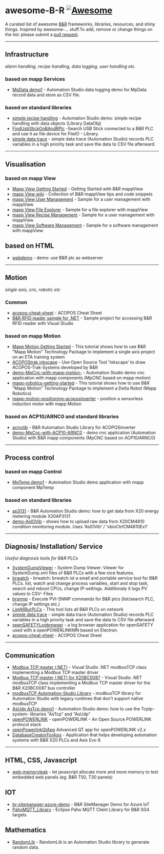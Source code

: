 # awesome-B-R [![Awesome](https://awesome.re/badge.svg)](https://awesome.re)
A curated list of awesome [B&amp;R](https://www.br-automation.com)  frameworks, libraries, resources, and shiny things. Inspired by awesome-... stuff.To add, remove or change things on the list: please submit a [pull request](https://github.com/hilch/awesome-B-R/pulls).

---

## Infrastructure
*alarm handling, recipe handling, data logging, user handling etc.*

### based on mapp Services

* [MpData demo1](https://github.com/hilch/demo-MpData) - Automation Studio data logging demo for MpData record data and store as CSV file.

### based on standard libraries

* [simple recipe handling](https://github.com/hilch/dataobj-recipe) - Automation Studio demo: simple recipe handling with data objects (Library DataObj)
* [FindUsbStickOnBAndRPlc](https://github.com/hilch/FindUsbStickOnBAndRPlc) -Search USB Stick connected to a B&amp;R PLC and use it as file device for FileIO - Library.
* [simple data trace](https://github.com/hilch/PLC-data-trace) - simple data trace (Automation Studio) records PLC variables in a high priority task and save the data to CSV file afterward.


---

## Visualisation 

### based on mapp View
* [Mapp View Getting Started](https://github.com/hilch/mapp-view-getting-started) - Getting Started with B&R mappView
* [mapp View wiki](https://github.com/stephan1827/mappView/wiki) - Collection of B&R mappView tips and code snippets
* [mapp View User Management](https://github.com/stephan1827/mappView-User) - Sample for a user management with mappView
* [mapp View File Explorer](https://github.com/stephan1827/mappView-File-Explorer) - Sample for a file explorer with mappView
* [mapp View Recipe Management](https://github.com/stephan1827/mappView-Recipe) - Sample for a user management with mappView
* [mapp View Software Management](https://github.com/br-automation-com/mappView-Backup) - Sample for a software management with mappView

## based on HTML
* [webdemo](https://github.com/hilch/br-plc-as-webserver) - demo: use B&R plc as webserver

---

## Motion
*single axis, cnc, robotic etc*
### Common
* [acopos-cheat-sheet](https://github.com/hilch/bar-acopos-cheat-sheet) - ACOPOS Cheat Sheet
* [B&R RFID reader sample for .NET](https://github.com/stephan1827/RFID-DotNET) - Sample project for accessing B&R RFID reader with Visual Studio

### based on mapp Motion

* [Mapp Motion Getting Started](https://github.com/hilch/mapp-motion-getting-started) - This tutorial shows how to use B&amp;R "Mapp Motion" Technology Package to implement a single axis project on an ETA training system
* [ACOPOStrak inkscape](https://github.com/hilch/ACOPOStrak-Inkscape-Template) - Use Open Source Tool 'Inkscape' to draw ACOPOS-Trak-Systems developed by B&amp;R
* [demo-MpCnc-with-mapp-motion-](https://github.com/hilch/demo-MpCnc-with-mapp-motion-) - Automation Studio demo cnc application with mapp components (MpCNC based on mapp motion)
* [mapp-robotics-getting-started](https://github.com/hilch/mapp-robotics-getting-started) - This tutorial shows how to use B&amp;R "Mapp Motion" Technology Package to implement a Delta Robot (Mapp Robotics)
* [mapp-motion-positioning-acoposinverter](https://github.com/hilch/mapp-motion-positioning-acoposinverter) - position a sensorless induction motor with mapp Motion


### based on ACP10/ARNC0 and standard libraries

* [acinvlib](https://github.com/hilch/ac_invlib) - B&amp;R Automation Studio Library for ACOPOSinverter
* [demo-MpCnc-with-ACP10-ARNC0](https://github.com/hilch/demo-MpCnc-with-ACP10-ARNC0) - demo cnc application (Automation Studio) with B&R mapp components (MpCNC based on ACP10/ARNC0) 


---

## Process control

### based on mapp Control

* [MpTemp demo1](https://github.com/hilch/demo-MpTemp) - Automation Studio demo application with mapp component MpTemp

### based on standard libraries

* [ap3131](https://github.com/hilch/demo-AP3131) - B&R Automation Studio demo: how to get data from X20 energy metering module X20AP3131
* [demo-AsIOVib](https://github.com/hilch/demo-AsIOVib) - shows how to upload raw data from X20CM4810 condition monitoring module. Uses 'AsIOVib' / 'vbioCtrlCM4810Ex1'
---

## Diagnosis/ Installation/ Service
*Useful diagnosis tools for B&amp;R PLCs*

* [SystemDumpViewer](https://github.com/bee-eater/SystemDumpViewer) - System Dump Viewer: Viewer for SystemDump.xml files of B&amp;R PLCs with a few nice features.
* [brwatch](https://github.com/hilch/brwatch) - brwatch: brwatch ist a small and portable service tool for B&amp;R PLCs. list, watch and change process variables, start and stop task, search and reboot CPUs, change IP-settings. Additionaly it logs PV values to CSV- Files
* [brsnmp](https://github.com/hilch/brsnmp) - Execute PVI-SNMP commands for B&R plcs (list/search PLC, change IP settings etc.)
* [ListAllBurPLCs](https://github.com/supportcz/ListAllBurPLCs) - This tool lists all B&R PLCs on network
* [simple data trace](https://github.com/hilch/PLC-data-trace) - simple data trace (Automation Studio) records PLC variables in a high priority task and save the data to CSV file afterward.
* [openSAFETYLogbrowser](https://github.com/banickn/openSAFETY-logbrowser) - a log browser application for openSAFETY used with a openPOWERLINKMN based on Electron.
* [acopos-cheat-sheet](https://github.com/hilch/bar-acopos-cheat-sheet) - ACOPOS Cheat Sheet
---

## Communication

* [Modbus TCP master (.NET)](https://github.com/stephan1827/modbusTCP) - Visual Studio .NET modbusTCP class implementing a Modbus TCP master driver
* [Modbus TCP master (.NET) for X20BC0087](https://github.com/stephan1827/modbusTCPBR-DotNET) - Visual Studio .NET modbusTCP class implementing a Modbus TCP master driver for the B&R X20BC0087 bus controller
* [modbusTCP Automation-Studio Library](https://github.com/stephan1827/modbusTCP-Automation-Studio) - modbusTCP library for Automation Studio with legacy runtimes that don't support native modbusTCP
* [AsUdp AsTcp demo1](https://github.com/hilch/demo-AsTcp-AsUdp) - Automation Studio demo: how to use the TcpIp- system- libraries "AsTcp" and "AsUdp" 
* [openPOWERLINK](http://openpowerlink.sourceforge.net/web/) - openPOWERLINK - An Open Source POWERLINK protocol stack
* [openPowerlinkQtApp](https://github.com/OpenAutomationTechnologies/openPOWERLINK_Qt_App) Advanced QT app for openPOWERLINK v2.x
* [DatabaseCreatorForAsix](https://github.com/tomaszkudla/DatabaseCreatorForAsix) - Application that helps developing automation systems with B&R X20 PLCs and Asix Evo 9.

---

## HTML, CSS, Javascript

* [web-memoryleak](https://github.com/hilch/web-memoryleak) - let javascript allocate more and more memory to test embedded web panels (eg. B&amp;R T50, T30 panels)

## IOT

* [br-sitemanager-azure-demo](https://github.com/hzeitlhofer/br-sitemanager-azure-demo) - B&amp;R SiteManager Demo for Azure IoT
* [PahoMQTT_Library](https://github.com/br-automation-com/PahoMQTT_Library) - Eclipse Paho MQTT Client Library for B&R SG4 targets

## Mathematics

* [RandomLib](https://github.com/brownNinja17/RandomLib) - RandomLib is an Automation Studio library to generate random data.

